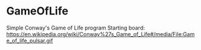 # GameOfLife
Simple Conway's Game of Life program
Starting board: https://en.wikipedia.org/wiki/Conway%27s_Game_of_Life#/media/File:Game_of_life_pulsar.gif
